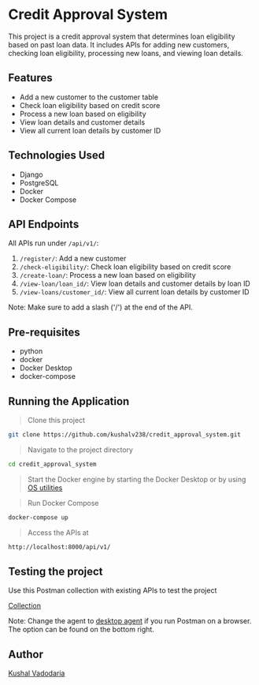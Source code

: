 # Credit Approval System

This project is a credit approval system that determines loan eligibility based on past loan data. It includes APIs for adding new customers, checking loan eligibility, processing new loans, and viewing loan details.

## Features

- Add a new customer to the customer table
- Check loan eligibility based on credit score
- Process a new loan based on eligibility
- View loan details and customer details
- View all current loan details by customer ID

## Technologies Used

- Django
- PostgreSQL
- Docker
- Docker Compose

## API Endpoints

All APIs run under `/api/v1/`:
1. `/register/`: Add a new customer
2. `/check-eligibility/`: Check loan eligibility based on credit score
3. `/create-loan/`: Process a new loan based on eligibility
4. `/view-loan/loan_id/`: View loan details and customer details by loan ID
5. `/view-loans/customer_id/`: View all current loan details by customer ID

Note: Make sure to add a slash ('/') at the end of the API.

## Pre-requisites

- python
- docker
- Docker Desktop
- docker-compose

## Running the Application

>Clone this project
```bash
git clone https://github.com/kushalv238/credit_approval_system.git
```
>Navigate to the project directory
```bash
cd credit_approval_system
```
>Start the Docker engine by starting the Docker Desktop or by using [OS utilities](https://docs.docker.com/config/daemon/start/)

>Run Docker Compose
```bash
docker-compose up
```
>Access the APIs at
```bash
http://localhost:8000/api/v1/
```

## Testing the project
Use this Postman collection with existing APIs to test the project

[Collection](https://www.postman.com/telecoms-geologist-66457404/workspace/open/collection/26309885-7d351ebb-b7c9-4ee6-8447-239e59c549bc)

Note: Change the agent to [desktop agent](https://www.postman.com/downloads/postman-agent/) if you run Postman on a browser. The option can be found on the bottom right.

## Author
[Kushal Vadodaria](https://github.com/kushalv238)
